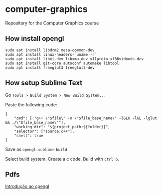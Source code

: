 # computer-graphics
Repository for the Computer Graphics course

## How install opengl

```
sudo apt install libdrm2 mesa-common-dev
sudo apt install linux-headers-`uname -r`
sudo apt install libxi-dev libxmu-dev x11proto-xf86vidmode-dev
sudo apt install git-core autoconf automake libtool
sudo apt install freeglut3 freeglut3-dev
```

## How setup Sublime Text

Go `Tools > Build System > New Build System...`

Paste the following code:

```
{
    "cmd": [ "g++ \"$file\" -o \"$file_base_name\" -lGLU -lGL -lglut && ./\"$file_base_name\""],
    "working_dir": "${project_path:${folder}}",
    "selector": ["source.c++"],
    "shell": true
}
```

Save as `opengl.sublime-build`

Select build system. Create a c code. Build with `ctrl b`.

## Pdfs

[Introdução ao opengl](https://www.dropbox.com/s/4hmbxhusiov6y2m/CG-Aula5-IntroOpenGL_2015-ilovepdf-compressed.pdf?dl=0)